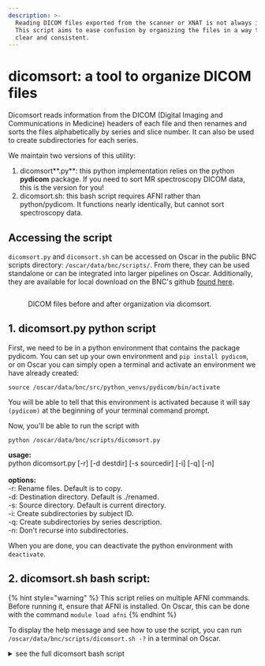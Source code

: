 ```yaml
---
description: >-
  Reading DICOM files exported from the scanner or XNAT is not always intuitive.
  This script aims to ease confusion by organizing the files in a way that is
  clear and consistent.
---
```


# dicomsort: a tool to organize DICOM files

Dicomsort reads information from the DICOM (Digital Imaging and Communications in Medicine) headers of each file and then renames and sorts the files alphabetically by series and slice number. It can also be used to create subdirectories for each series.&#x20;

We maintain two versions of this utility:

1. dicomsort**.py**: this python implementation relies on the python **pydicom** package. If you need to sort MR spectroscopy DICOM data, this is the version for you!
2. dicomsort.sh: this bash script requires AFNI rather than python/pydicom. It functions nearly identically, but cannot sort spectroscopy data.

## Accessing the script

`dicomsort.py` and `dicomsort.sh` can be accessed on Oscar in the public BNC scripts directory: `/oscar/data/bnc/scripts/`.  From there, they can be used standalone or can be integrated into larger pipelines on Oscar. Additionally, they are available for local download on the BNC's github [found here](https://github.com/brown-bnc/oscar-scripts/blob/main/dicomsort). &#x20;

<figure><img src="../.gitbook/assets/Screenshot 2024-06-11 at 4.37.13 PM.png" alt=""><figcaption><p>DICOM files before and after organization via dicomsort.</p></figcaption></figure>

## 1. dicomsort.py python script

First, we need to be in a python environment that contains the package pydicom. You can set up your own environment and `pip install pydicom`, or on Oscar you can simply open a terminal and activate an environment we have already created:

`source /oscar/data/bnc/src/python_venvs/pydicom/bin/activate`

You will be able to tell that this environment is activated because it will say `(pydicom)` at the beginning of your terminal command prompt.&#x20;

Now, you'll be able to run the script with&#x20;

`python /oscar/data/bnc/scripts/dicomsort.py`&#x20;



**usage:**\
python dicomsort.py \[-r] \[-d destdir] \[-s sourcedir] \[-i] \[-q] \[-n]\
\
**options:** \
\-r: Rename files. Default is to copy. \
\-d: Destination directory. Default is ./renamed. \
\-s: Source directory. Default is current directory. \
\-i: Create subdirectories by subject ID. \
\-q: Create subdirectories by series description. \
\-n: Don't recurse into subdirectories.



When you are done, you can deactivate the python environment with `deactivate`.



## 2. dicomsort.sh bash script:&#x20;

{% hint style="warning" %}
This script relies on multiple AFNI commands. Before running it, ensure that AFNI is installed. On Oscar, this can be done with the command `module load afni`
{% endhint %}

To display the help message and see how to use the script, you can run `/oscar/data/bnc/scripts/dicomsort.sh -?` in a terminal on Oscar.

<details>

<summary>see the full dicomsort bash script</summary>

```bash
#!/bin/bash
#############
#This script use the afni programs dicom_hdr and dicom_hinfo to read header information, 
#reads the information and then renames and sorts the files alphabetically, optionally
#creating subdirectories for each series.  AFNI must be installed locally for 
#this script to work
#Written by Michael Worden
#Updated 02/07/2024 to add support for optionally creating subject and series 
#subdirectories
#Updated 03/15/2024 to name subdirectories by Series Description instead of Protocol Name
#############

set -euo pipefail

#defaults
sourcedir='./'
destdir='renamed'
tempfile='/tmp/dicomsort.tmp'
rename=0
recurse=1
usesubdir=0
subdir=''
useseqdir=0
seqdir=''

#DICOM field tags
snumtag='0020,0011'     #series number
anumtag='0020,0012'     #acquisition number
inumtag='0020,0013'     #instance number
nametag='0010,0010'     #patient name
idtag='0010,0020'       #patient ID
sdesctag='0008,103e'    #protocol name

usage='Usage: dicomsort [-r] [-d destdir] [-s sourcedir] [-i] [-q] [-n] [-h]'
helptxt="dicom sort is a script to sort rename dicom files in alphabetical order according to\n\
series and slice number.  AFNI must be installed on the local computer to use dicomsort."

#process command line options
while getopts ":rd:s:iqnh" options; do
  case $options in
    r ) rename=1;;
    d ) destdir=$OPTARG;;
    s ) sourcedir=$OPTARG;;
    i ) usesubdir=1;;
    q ) useseqdir=1;;
    n ) recurse=0;;
    h ) echo "$usage";;
    \? ) echo "$usage"
         echo -e "$helptxt"
#     	 echo "dicom sort is a script to sort rename dicom files in alphabetical"
#     	 echo "order according to series and slice number.  "
    	 echo "Options:"
    	 echo "-r: rename files.  Default is to copy."
    	 echo "-d: destination directoroy.  Default is ./renamed ."
    	 echo "-s: source directory.  Default is current directory"
    	 echo "-i: put files in a directory named by the subjectID."
    	 echo "-q: put files in separate sub-directories for each sequence."
    	 echo "-n: don't recursively descend into subdirectories."
    	 echo "-?: print this help message."
    	 echo "-h: print brief usage message."
         exit 1;;
    * ) echo "$usage"
          exit 1;;
  esac
done

#check to see if the destdir exists and create it if not
if [ -d "$destdir" ]; then
	echo Destination directory exists
else
	echo Creating "$destdir"
	mkdir "$destdir"	
fi
targdir="$destdir"

echo "Procecessing..."

#build a list of all the non-hidden files in the target directory
if [ "$recurse" -eq 1 ]; then
	files=$(find "$sourcedir" -type f ! -name ".*" ! -iname "DICOMDIR")
else
	files=$(find "$sourcedir" -type f -maxdepth 1 ! -name ".*" ! -iname "DICOMDIR")
fi	
	
for f in $files;
do
	echo "$f"
	
	#We are only using dicom_hdr to recognize dicom files now.  This seems clunky
	#and could probably be sped up in the future.  All valid dicom files should have 
	#the text DICM at offset 0x80 and we could just look for that in the future but 
	#this is okay for now
	dicom_hdr "$f" > "$tempfile" 
	
	# make sure it's a dicom file
	if grep 'ERROR:' "$tempfile"; then 
	  continue
	fi
	
	# Now using dicom_hinfo to get specific tags instead of dicom_hdr and grep
    snum=$(dicom_hinfo -tag "$snumtag" -no_name "$f")
    anum=$(dicom_hinfo -tag "$anumtag" -no_name "$f")
    if [ "$anum" = "null" ]; then    
        anum=0
    fi 
    inum=$(dicom_hinfo -tag "$inumtag" -no_name "$f")
	
	
	#If we want to use the the subject ID as an enclosing directory, check to see if
	#it exists and create it if not
	if [ "$usesubdir" -eq 1 ]; then
	    subdir=$(dicom_hinfo -tag "$nametag" -no_name "$f")
	    targdir="$destdir"/"$subdir"
		mkdir -p "${targdir}"
	fi
		
	#If we want to use subdirectories for each series, check to see if
	#it exists for the current series and create it if not.  The series name
	#should be prepended with a series number in case there are multiple 
	#series with the same sequence name.
	if [ "$useseqdir" -eq 1 ]; then
	    seqdir=$(dicom_hinfo -tag "$sdesctag" -no_name "$f")
	    serpre=$(printf "%02.0f_" "$snum")
	    targdir="$destdir"/"$subdir"/"$serpre$seqdir"
		mkdir -p "${targdir}"
	fi
	
	targfile=$(printf "%s/dcmS%04.0fA%04.0fI%04.0f\n" "$targdir" "$snum" "$anum" "$inum")
	
	echo "Series ${snum},  Acquisition ${anum},  Instance ${inum}"
	
	if [ "$rename" -eq 1 ]; then
		echo RENAMING "$f" to "$targfile"
		mv "$f" "$targfile"
	else
		echo COPYING "$f" to "$targfile"
		cp "$f" "$targfile"
	fi
	
done
rm "$tempfile"
echo dicomsort Complete
```

</details>
